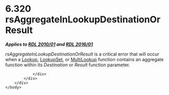 <html dir="LTR" xmlns:mshelp="http://msdn.microsoft.com/mshelp" xmlns:ddue="http://ddue.schemas.microsoft.com/authoring/2003/5" xmlns:xlink="http://www.w3.org/1999/xlink" xmlns:tool="http://www.microsoft.com/tooltip">
    <head>
        <meta http-equiv="Content-Type" content="text/html; CHARSET=utf-8"></meta>
        <meta name="save" content="history"></meta>
        <title>6.320 rsAggregateInLookupDestinationOrResult</title>
        <xml>
            <mshelp:toctitle title="6.320 rsAggregateInLookupDestinationOrResult"></mshelp:toctitle>
            <mshelp:rltitle title="[MS-RDL]: rsAggregateInLookupDestinationOrResult"></mshelp:rltitle>
            <mshelp:keyword index="A" term="25c0e0e8-463f-4dfc-8be9-861c834ab719"></mshelp:keyword>
            <mshelp:attr name="DCSext.ContentType" value="open specification"></mshelp:attr>
            <mshelp:attr name="AssetID" value="25c0e0e8-463f-4dfc-8be9-861c834ab719"></mshelp:attr>
            <mshelp:attr name="TopicType" value="kbRef"></mshelp:attr>
            <mshelp:attr name="DCSext.Title" value="[MS-RDL]: rsAggregateInLookupDestinationOrResult" />
        </xml>
    </head>
    <body>
        <div id="header">
            <h1 class="heading">6.320 rsAggregateInLookupDestinationOrResult</h1>
        </div>
        <div id="mainSection">
            <div id="mainBody">
                <div id="allHistory" class="saveHistory"></div>
                <div id="sectionSection0" class="section" name="collapseableSection">
                    

<p><b><i>Applies to </i></b><a href="3428e690-a348-4ec7-8a6a-8efb42d2cdee.md"><b><i>RDL 2010/01</i></b></a><b><i>
and </i></b><a href="52ce3983-2bfc-4e72-9359-42aaf5fe4509.md"><b><i>RDL 2016/01</i></b></a></p>

<p><i>rsAggregateInLookupDestinationOrResult</i> is a critical
error that will occur when a <a href="f7cfa0a3-695f-496c-ac72-e4f865e2803a.md">Lookup</a>,
<a href="def44c38-e9cc-449b-87fc-72a95ef1c8fb.md">LookupSet</a>, or <a href="5b2699f6-8b46-40d7-9a92-0d23132d3d08.md">MultiLookup</a> function
contains an aggregate function within its <i>Destination</i> or <i>Result</i>
function parameter.</p>


                </div>
            </div>
        </div>
    </body>
</html>